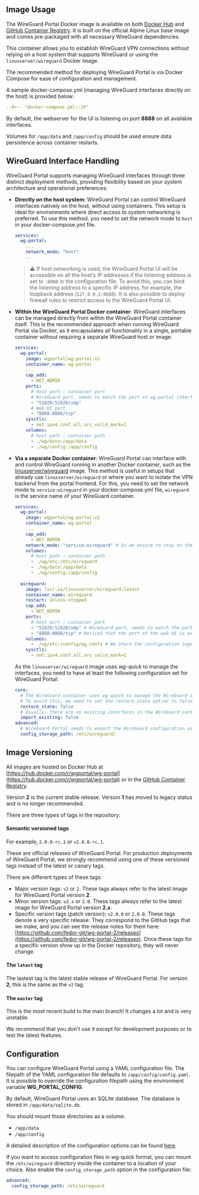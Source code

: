 ## Image Usage

The WireGuard Portal Docker image is available on both [Docker Hub](https://hub.docker.com/r/wgportal/wg-portal) and [GitHub Container Registry](https://github.com/fedor-git/wg-portal-2/pkgs/container/wg-portal).
It is built on the official Alpine Linux base image and comes pre-packaged with all necessary WireGuard dependencies.

This container allows you to establish WireGuard VPN connections without relying on a host system that supports WireGuard or using the `linuxserver/wireguard` Docker image.

The recommended method for deploying WireGuard Portal is via Docker Compose for ease of configuration and management.

A sample docker-compose.yml (managing WireGuard interfaces directly on the host) is provided below:

```yaml
--8<-- "docker-compose.yml::19"
```

By default, the webserver for the UI is listening on port **8888** on all available interfaces.

Volumes for `/app/data` and `/app/config` should be used ensure data persistence across container restarts.

## WireGuard Interface Handling

WireGuard Portal supports managing WireGuard interfaces through three distinct deployment methods, providing flexibility based on your system architecture and operational preferences:

 - **Directly on the host system**: 
   WireGuard Portal can control WireGuard interfaces natively on the host, without using containers. 
   This setup is ideal for environments where direct access to system networking is preferred.
   To use this method, you need to set the network mode to `host` in your docker-compose.yml file.
   ```yaml
   services:
     wg-portal:
       ...
       network_mode: "host"
       ...
   ```
   > :warning: If host networking is used, the WireGuard Portal UI will be accessible on all the host's IP addresses if the listening address is set to `:8888` in the configuration file.
   To avoid this, you can bind the listening address to a specific IP address, for example, the loopback address (`127.0.0.1:8888`). It is also possible to deploy firewall rules to restrict access to the WireGuard Portal UI.

 - **Within the WireGuard Portal Docker container**: 
   WireGuard interfaces can be managed directly from within the WireGuard Portal container itself.
   This is the recommended approach when running WireGuard Portal via Docker, as it encapsulates all functionality in a single, portable container without requiring a separate WireGuard host or image.
   ```yaml
   services:
     wg-portal:
       image: wgportal/wg-portal:v2
       container_name: wg-portal
       ...
       cap_add:
         - NET_ADMIN
       ports:
         # host port : container port
         # WireGuard port, needs to match the port in wg-portal interface config (add one port mapping for each interface)
         - "51820:51820/udp" 
         # Web UI port
         - "8888:8888/tcp"
       sysctls:
         - net.ipv4.conf.all.src_valid_mark=1
       volumes:
         # host path : container path
         - ./wg/data:/app/data
         - ./wg/config:/app/config
   ```

 - **Via a separate Docker container**: 
   WireGuard Portal can interface with and control WireGuard running in another Docker container, such as the [linuxserver/wireguard](https://docs.linuxserver.io/images/docker-wireguard/) image.
   This method is useful in setups that already use `linuxserver/wireguard` or where you want to isolate the VPN backend from the portal frontend.
   For this, you need to set the network mode to `service:wireguard` in your docker-compose.yml file, `wireguard` is the service name of your WireGuard container.
   ```yaml
   services:
     wg-portal:
       image: wgportal/wg-portal:v2
       container_name: wg-portal
       ...
       cap_add:
         - NET_ADMIN
       network_mode: "service:wireguard" # So we ensure to stay on the same network as the wireguard container.
       volumes:
         # host path : container path
         - ./wg/etc:/etc/wireguard
         - ./wg/data:/app/data
         - ./wg/config:/app/config
    
     wireguard:
       image: lscr.io/linuxserver/wireguard:latest
       container_name: wireguard
       restart: unless-stopped
       cap_add:
         - NET_ADMIN
       ports:
         # host port : container port
         - "51820:51820/udp" # WireGuard port, needs to match the port in wg-portal interface config
         - "8888:8888/tcp" # Noticed that the port of the web UI is exposed in the wireguard container.
       volumes:
         - ./wg/etc:/config/wg_confs # We share the configuration (wgx.conf) between wg-portal and wireguard
       sysctls:
         - net.ipv4.conf.all.src_valid_mark=1
   ```
   As the `linuxserver/wireguard` image uses _wg-quick_ to manage the interfaces, you need to have at least the following configuration set for WireGuard Portal:
   ```yaml
   core:
     # The WireGuard container uses wg-quick to manage the WireGuard interfaces - this conflicts with WireGuard Portal during startup.
     # To avoid this, we need to set the restore_state option to false so that wg-quick can create the interfaces.
     restore_state: false
     # Usually, there are no existing interfaces in the WireGuard container, so we can set this to false.
     import_existing: false
   advanced:
     # WireGuard Portal needs to export the WireGuard configuration as wg-quick config files so that the WireGuard container can use them.
     config_storage_path: /etc/wireguard/
   ```

## Image Versioning

All images are hosted on Docker Hub at [https://hub.docker.com/r/wgportal/wg-portal](https://hub.docker.com/r/wgportal/wg-portal) or in the [GitHub Container Registry](https://github.com/fedor-git/wg-portal-2/pkgs/container/wg-portal).

Version **2** is the current stable release. Version **1** has moved to legacy status and is no longer recommended.

There are three types of tags in the repository:

#### Semantic versioned tags

For example, `2.0.0-rc.1` or `v2.0.0-rc.1`.

These are official releases of WireGuard Portal. For production deployments of WireGuard Portal, we strongly recommend using one of these versioned tags instead of the latest or canary tags.

There are different types of these tags:

 - Major version tags: `v2` or `2`. These tags always refer to the latest image for WireGuard Portal version **2**.
 - Minor version tags: `v2.x` or `2.0`. These tags always refer to the latest image for WireGuard Portal version **2.x**.
 - Specific version tags (patch version): `v2.0.0` or `2.0.0`. These tags denote a very specific release. They correspond to the GitHub tags that we make, and you can see the release notes for them here: [https://github.com/fedor-git/wg-portal-2/releases](https://github.com/fedor-git/wg-portal-2/releases). Once these tags for a specific version show up in the Docker repository, they will never change. 

#### The `latest` tag

The lastest tag is the latest stable release of WireGuard Portal. For version **2**, this is the same as the `v2` tag.

#### The `master` tag

This is the most recent build to the main branch! It changes a lot and is very unstable.

We recommend that you don't use it except for development purposes or to test the latest features.


## Configuration

You can configure WireGuard Portal using a YAML configuration file.
The filepath of the YAML configuration file defaults to `/app/config/config.yaml`.
It is possible to override the configuration filepath using the environment variable **WG_PORTAL_CONFIG**.

By default, WireGuard Portal uses an SQLite database. The database is stored in `/app/data/sqlite.db`.

You should mount those directories as a volume:

- `/app/data`
- `/app/config`

A detailed description of the configuration options can be found [here](../configuration/overview.md).

If you want to access configuration files in wg-quick format, you can mount the `/etc/wireguard` directory inside the container to a location of your choice.
Also enable the `config_storage_path` option in the configuration file:
```yaml
advanced:
  config_storage_path: /etc/wireguard
```

